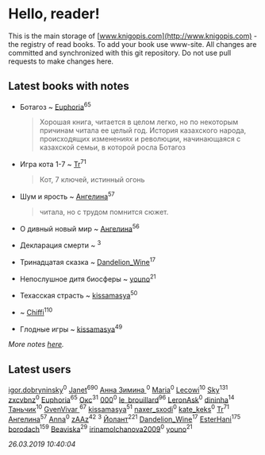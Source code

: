 # Hello, reader!
This is the main storage of [www.knigopis.com](http://www.knigopis.com) - the registry of read books.
To add your book use www-site. All changes are committed and synchronized with this git repository.
Do not use pull requests to make changes here.


## Latest books with notes
* Ботагоз ~ [Euphoria](users/106/106304994652616315178-google)<sup>65</sup>
    > Хорошая книга,  читается в целом легко, но по некоторым причинам читала ее целый год.  История казахского народа,  происходящих изменениях и революции, начинающаяся с казахской семьи, в которой росла Ботагоз

* Игра кота 1-7 ~ [Tr](users/122/12282474-vkontakte)<sup>71</sup>
    > Кот, 7 ключей, истинный огонь

* Шум и ярость ~ [Ангелина](users/837/83788782-vkontakte)<sup>57</sup>
    > читала, но с трудом помнится сюжет.

* О дивный новый мир ~ [Ангелина](users/837/83788782-vkontakte)<sup>56</sup>

* Декларация смерти ~ [](users/262/262062207519652-facebook)<sup>3</sup>

* Тринадцатая сказка ~ [Dandelion_Wine](users/586/58602788-vkontakte)<sup>17</sup>

* Непослушное дитя биосферы ~ [youno](users/302/302928912-vkontakte)<sup>21</sup>

* Техасская страсть ~ [kissamasya](users/684/68439978-vkontakte)<sup>50</sup>

*  ~ [Chiffi](users/105/105831994080785626680-google)<sup>110</sup>

* Глодные игры ~ [kissamasya](users/684/68439978-vkontakte)<sup>49</sup>


_More notes [here](latest_books_with_notes.md)._


## Latest users
[igor.dobryninsky](users/185/185991558-yandex)<sup>0</sup> 
[Janet](users/108/108113656204404967440-google)<sup>690</sup> 
[Анна Зимина ](users/181/181937782-vkontakte)<sup>0</sup> 
[Maria](users/109/109518477210427634221-google)<sup>0</sup> 
[Lecowi](users/521/521873425-vkontakte)<sup>10</sup> 
[Sky](users/118/118049897850017649660-google)<sup>131</sup> 
[zxcvbnz](users/131/1319458480-facebook)<sup>0</sup> 
[Euphoria](users/106/106304994652616315178-google)<sup>65</sup> 
[Окс](users/102/102536471289425216982-google)<sup>31</sup> 
[000](users/222/2227528524173849-facebook)<sup>0</sup> 
[le_brouillard](users/133/13330781-vkontakte)<sup>96</sup> 
[LeronAsk](users/476/476920338-yandex)<sup>0</sup> 
[dininha](users/102/10201286419319569-facebook)<sup>14</sup> 
[Таньчик](users/209/2096581563762610-facebook)<sup>10</sup> 
[GvenVivar ](users/158/158266434925901-facebook)<sup>67</sup> 
[kissamasya](users/684/68439978-vkontakte)<sup>51</sup> 
[naxer_sxodi](users/198/198290211-vkontakte)<sup>0</sup> 
[kate_keks](users/104/104352857087990900583-google)<sup>0</sup> 
[Tr](users/122/12282474-vkontakte)<sup>71</sup> 
[Ангелина](users/837/83788782-vkontakte)<sup>57</sup> 
[Anna](users/814/814211208673534-facebook)<sup>0</sup> 
[zAAz](users/202/202248233-vkontakte)<sup>42</sup> 
[](users/262/262062207519652-facebook)<sup>3</sup> 
[Йолант](users/104/104690883692185089260-google)<sup>221</sup> 
[Dandelion_Wine](users/586/58602788-vkontakte)<sup>17</sup> 
[EsterHani](users/305/30558181-vkontakte)<sup>175</sup> 
[borodach](users/157/15706320-vkontakte)<sup>159</sup> 
[Beaviska](users/102/10202544960024508-facebook)<sup>29</sup> 
[irinamolchanova2009](users/409/4090910004-instagram)<sup>0</sup> 
[youno](users/302/302928912-vkontakte)<sup>21</sup> 


_26.03.2019 10:40:04_
